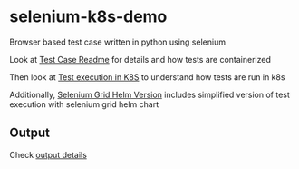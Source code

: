 # selenium-k8s-demo
Browser based test case written in python using selenium

Look at [Test Case Readme](./testcase/README.md) for details and how tests are containerized

Then look at [Test execution in K8S](./se-manual-version/README.md) to understand how tests are run in k8s

Additionally, [Selenium Grid Helm Version](./se-grid-version/README.md) includes simplified version of test execution with selenium grid helm chart

## Output
Check [output details](./output/README.md)
